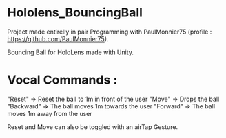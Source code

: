 # Hololens_BouncingBall

Project made entirelly in pair Programming with PaulMonnier75 (profile : https://github.com/PaulMonnier75).

Bouncing Ball for HoloLens made with Unity.

# Vocal Commands : 
"Reset" => Reset the ball to 1m in front of the user
"Move" => Drops the ball
"Backward" => The ball moves 1m towards the user
"Forward" => The ball moves 1m away from the user

Reset and Move can also be toggled with an airTap Gesture.